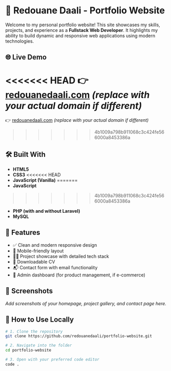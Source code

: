# 💼 Redouane Daali - Portfolio Website

Welcome to my personal portfolio website! This site showcases my skills, projects, and experience as a **Fullstack Web Developer**. It highlights my ability to build dynamic and responsive web applications using modern technologies.

## 🌐 Live Demo

<<<<<<< HEAD
👉 [redouanedaali.com](https://redouanedaali.com) _(replace with your actual domain if different)_
=======
👉 [redouanedaali.com](https://redouanedaali.com) *(replace with your actual domain if different)*
>>>>>>> 4b1009a798b911068c3c424fe566000a8453386a

## 🛠️ Built With

- **HTML5**
- **CSS3**
<<<<<<< HEAD
- **JavaScript (Vanilla)**
=======
- **JavaScript**
>>>>>>> 4b1009a798b911068c3c424fe566000a8453386a
- **PHP (with and without Laravel)**
- **MySQL**

## 📂 Features

- ✅ Clean and modern responsive design
- 📱 Mobile-friendly layout
- 🧑‍💻 Project showcase with detailed tech stack
- 📄 Downloadable CV
- 📬 Contact form with email functionality
- 🔐 Admin dashboard (for product management, if e-commerce)

## 📸 Screenshots

_Add screenshots of your homepage, project gallery, and contact page here._

## 🧩 How to Use Locally

```bash
# 1. Clone the repository
git clone https://github.com/redouanedaali/portfolio-website.git

# 2. Navigate into the folder
cd portfolio-website

# 3. Open with your preferred code editor
code .
```

